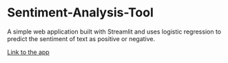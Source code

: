 # Sentiment-Analysis-Tool

A simple web application built with Streamlit and uses logistic regression to predict the sentiment of text as positive or negative.

[Link to the app](https://sentiment-analysis-lr-fdwej5cuhov784vbaelwa4.streamlit.app)

